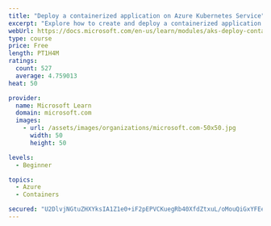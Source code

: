 ```yaml
---
title: "Deploy a containerized application on Azure Kubernetes Service"
excerpt: "Explore how to create and deploy a containerized application by using Azure Kubernetes Service declarative manifest files."
webUrl: https://docs.microsoft.com/en-us/learn/modules/aks-deploy-container-app/
type: course
price: Free
length: PT1H4M
ratings:
  count: 527
  average: 4.759013
heat: 50

provider:
  name: Microsoft Learn
  domain: microsoft.com
  images:
    - url: /assets/images/organizations/microsoft.com-50x50.jpg
      width: 50
      height: 50

levels:
  - Beginner

topics:
  - Azure
  - Containers

secured: "U2DlvjNGtuZHXYksIA1Z1e0+iF2pEPVCKuegRb40XfdZtxuL/oMouQiGxYFEeNC1JDOwNbzNWxtMEoRG58mB85di5R0SWGcFZIMGNSkPeX8lkHF5itf7QMw3nVTH0tWYRFlVlCs6t77PXBHB850yrnoJqeB1XXdn8Y/iA9bKXMYv734MMEP0mU4AWFb7OQcQAaf+LvnRW248Cz9A9a68ITkQ3YTIqvw35OaPT0LdriOxTCQN5/y5RKNhfIblelJ/y/DhMkoBe89OcQjhLhWFGkuiSh/a+lMWcsgm2GFVhygwkUHNCFiypKsY7jz6GuBJpE7nFbOvbENLcGsGUCNkAVzz9OzY/DKS94DWRcHiyj/Q7TkbaponVjodTKNMEm5j58Fu4iX0HRBwxuuCK3yJ+ewtGT4J3t+0DmPdJkXZIl8=;RAizEj3vd4DfX37LBbqkGw=="
---
```



